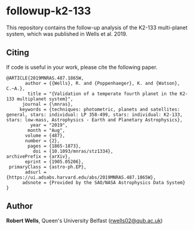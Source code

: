 # followup-k2-133

This repository contains the follow-up analysis of the K2-133 multi-planet system, which was published in Wells et al. 2019.

## Citing

If code is useful in your work, please cite the following paper.

```
@ARTICLE{2019MNRAS.487.1865W,
       author = {{Wells}, R. and {Poppenhaeger}, K. and {Watson}, C.~A.},
        title = "{Validation of a temperate fourth planet in the K2-133 multiplanet system}",
      journal = {\mnras},
     keywords = {techniques: photometric, planets and satellites: general, stars: individual: LP 358-499, stars: individual: K2-133, stars: low-mass, Astrophysics - Earth and Planetary Astrophysics},
         year = "2019",
        month = "Aug",
       volume = {487},
       number = {2},
        pages = {1865-1873},
          doi = {10.1093/mnras/stz1334},
archivePrefix = {arXiv},
       eprint = {1905.05206},
 primaryClass = {astro-ph.EP},
       adsurl = {https://ui.adsabs.harvard.edu/abs/2019MNRAS.487.1865W},
      adsnote = {Provided by the SAO/NASA Astrophysics Data System}
}
```

## Author
**Robert Wells**, Queen's University Belfast (rwells02@qub.ac.uk)
